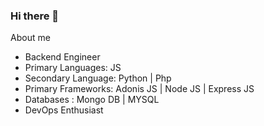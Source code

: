 ### Hi there 👋

About me 
* Backend Engineer
* Primary Languages: JS
* Secondary Language: Python | Php
* Primary Frameworks: Adonis JS | Node JS | Express JS 
* Databases : Mongo DB | MYSQL
* DevOps Enthusiast

  
